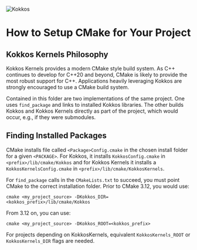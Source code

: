 ![Kokkos](https://avatars2.githubusercontent.com/u/10199860?s=200&v=4)

# How to Setup CMake for Your Project

## Kokkos Kernels Philosophy
Kokkos Kernels provides a modern CMake style build system.
As C++ continues to develop for C++20 and beyond, CMake is likely to provide the most robust support
for C++.  Applications heavily leveraging Kokkos are strongly encouraged to use a CMake build system.

Contained in this folder are two implementations of the same project.
One uses `find_package` and links to installed Kokkos libraries.
The other builds Kokkos and Kokkos Kernels directly as part of the project,
which would occur, e.g., if they were submodules.

## Finding Installed Packages

CMake installs file called `<Package>Config.cmake` in the chosen install folder for a given `<PACKAGE>`.
For Kokkos, it installs `KokkosConfig.cmake` in `<prefix>/lib/cmake/Kokkos` and for Kokkos Kernels it installs a `KokkosKernelsConfig.cmake` in `<prefix>/lib/cmake/KokkosKernels`.

For `find_package` calls in the `CMakeLists.txt` to succeed, you must point CMake to the correct installation folder.
Prior to CMake 3.12, you would use:

````
cmake <my_project_source> -DKokkos_DIR=<kokkos_prefix>/lib/cmake/Kokkos
````
From 3.12 on, you can use:
````
cmake <my_project_source> -DKokkos_ROOT=<kokkos_prefix>
````
For projects depending on KokkosKernels, equivalent `KokkosKernels_ROOT` or `KokkosKernels_DIR` flags are needed.



